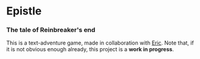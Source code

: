 # Epistle
### The tale of Reinbreaker's end

This is a text-adventure game, made in collaboration with [Eric](https://github.com/ewen101). Note that, if it is not obvious enough already, this project is a **work in progress**.

